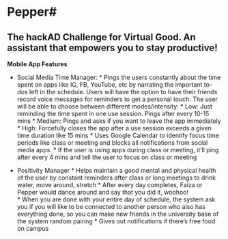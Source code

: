 # Pepper#
## The hackAD Challenge for Virtual Good. An assistant that empowers you to stay productive! ##
__Mobile App Features__
* Social Media Time Manager: 
         * Pings the users constantly about the time spent on apps like IG, FB, YouTube, etc by narrating the important to-dos left in the schedule. Users will have the option to have their friends record voice messages for reminders to get a personal touch. The user will be able to choose between different modes/intensity:
                  * Low: Just reminding the time spent in one use session. Pings after every 10-15 mins
                  * Medium: Pings and asks if you want to leave the app immediately
                  * High: Forcefully closes the app after a use session exceeds a given time duration like 15 mins
         * Uses Google Calendar to identify focus time periods like class or meeting and blocks all notifications from social media apps.
                  * If the user is using apps during class or meeting, it’ll ping after every 4 mins and tell the user to focus on class or meeting


* Positivity Manager
         * Helps maintain a good mental and physical health of the user by constant reminders after class or long meetings to drink water, move around, stretch
         * After every day completes, Faiza or Pepper would dance around and say that you did it, woohoo!	
         * When you are done with your entire day of schedule, the system ask you if you will like to be connected to another person who also has everything done, so you can make new friends in the university base of the system random pairing
         * Gives out notifications if there’s free food on campus

